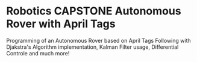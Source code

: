 # Robotics CAPSTONE Autonomous Rover with April Tags
 Programming of an Autonomous Rover based on April Tags Following with Djakstra's Algorithm implementation, Kalman Filter usage, Differential Controle and much more!

